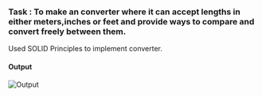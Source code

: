 ### Task : To make an converter where it can accept lengths in either meters,inches or feet and provide ways to compare and convert freely between them.
Used SOLID Principles to implement converter.

#### Output 
![Output](https://i.imgur.com/oHSlRaE.png)
